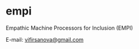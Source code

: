 # empi
Empathic Machine Processors for Inclusion (EMPI)

E-mail: [vifirsanova@gmail.com](mailto:vifirsanova@gmail.com)
